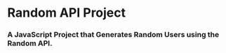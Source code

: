 # Random API Project
<h3>A JavaScript Project that Generates Random Users using the Random API.</h3>
